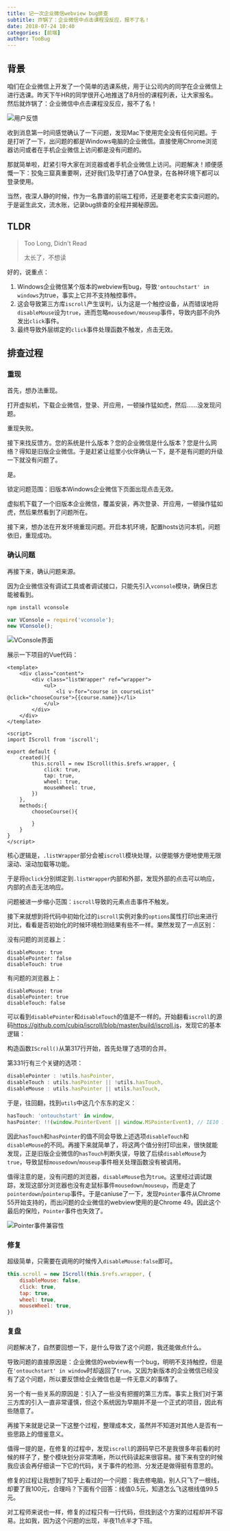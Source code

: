 ```yaml
---
title: 记一次企业微信webview bug排查
subtitle: 炸锅了：企业微信中点击课程没反应，报不了名！
date: 2018-07-24 10:40
categories: [前端]
author: TooBug
---
```


## 背景

咱们在企业微信上开发了一个简单的选课系统，用于让公司内的同学在企业微信上进行选课。昨天下午HR的同学很开心地推送了8月份的课程列表，让大家报名。然后就炸锅了：企业微信中点击课程没反应，报不了名！

![用户反馈](/images/2018-07-24-a-bug-in-wechat-work/1.png)

收到消息第一时间感觉确认了一下问题，发现Mac下使用完全没有任何问题。于是打听了一下，出问题的都是Windows电脑的企业微信。直接使用Chrome浏览器访问或者在手机企业微信上访问都是没有问题的。

那就简单啦，赶紧引导大家在浏览器或者手机企业微信上访问。问题解决！顺便感慨一下：狡兔三窟真重要啊，还好我们及早打通了OA登录，在各种环境下都可以登录使用。

当然，夜深人静的时候，作为一名靠谱的前端工程师，还是要老老实实查问题的。于是诞生此文，流水账，记录bug排查的全程并揭秘原因。

<!-- more -->

## TLDR

> Too Long, Didn't Read
>
> 太长了，不想读

好的，说重点：

1. Windows企业微信某个版本的webview有bug，导致`'ontouchstart' in windows`为true，事实上它并不支持触控事件。
2. 这会导致第三方库`iscroll`产生误判，认为这是一个触控设备，从而错误地将`disableMouse`设为`true`，进而忽略`mousedown/mouseup`事件，导致内部不向外发出`click`事件。
3. 最终导致外层绑定的`click`事件处理函数不触发，点击无效。

## 排查过程

### 重现

首先，想办法重现。

打开虚拟机，下载企业微信，登录、开应用，一顿操作猛如虎，然后……没发现问题。

重现失败。

接下来找反馈方。您的系统是什么版本？您的企业微信是什么版本？您是什么网络？得知是旧版企业微信。于是赶紧让组里小伙伴确认一下，是不是有问题的升级一下就没有问题了。

是。

锁定问题范围：旧版本Windows企业微信下页面出现点击无效。

虚拟机下载了一个旧版本企业微信，覆盖安装，再次登录、开应用，一顿操作猛如虎，然后果然看到了问题所在。

接下来，想办法在开发环境重现问题。开启本机环境，配置hosts访问本机，问题依旧，重现成功。

### 确认问题

再接下来，确认问题来源。

因为企业微信没有调试工具或者调试接口，只能先引入`vconsole`模块，确保日志能被看到。

```sh
npm install vconsole
```

```javascript
var VConsole = require('vconsole');
new VConsole();
```

![VConsole界面](/images/2018-07-24-a-bug-in-wechat-work/2.png)

展示一下项目的Vue代码：

```vue
<template>
    <div class="content">
        <div class="listWrapper" ref="wrapper">
            <ul>
                <li v-for="course in courseList" @click="chooseCourse">{{course.name}}</li>
            </ul>
        </div>
    </div>
</template>

<script>
import IScroll from 'iscroll';

export default {
    created(){
        this.scroll = new IScroll(this.$refs.wrapper, {
            click: true,
            tap: true,
            wheel: true,
            mouseWheel: true,
        })
    },
    methods:{
        chooseCourse(){

        }
    }
}
</script>
```

核心逻辑是，`.listWrapper`部分会被`iscroll`模块处理，以便能够方便地使用无限滚动、滚动加载等功能。

于是将`@click`分别绑定到`.listWrapper`内部和外部，发现外部的点击可以响应，内部的点击无法响应。

问题被进一步缩小范围：`iscroll`导致的元素点击事件不触发。

接下来就想到将代码中初始化过的`iscroll`实例对象的`options`属性打印出来进行对比，看看是否初始化的时候环境检测结果有些不一样。果然发现了一点区别：

没有问题的浏览器上：

```
disableMouse: true
disablePointer: false
disableTouch: true
```

有问题的浏览器上：

```
disableMouse: true
disablePointer: true
disableTouch: false
```

可以看到`disablePointer`和`disableTouch`的值是不一样的。开始翻看`iscroll`的源码<https://github.com/cubiq/iscroll/blob/master/build/iscroll.js>，发现它的基本逻辑：

构造函数`IScroll()`从第317行开始，首先处理了选项的合并。

第331行有三个关键的选项：

```javascript
disablePointer : !utils.hasPointer,
disableTouch : utils.hasPointer || !utils.hasTouch,
disableMouse : utils.hasPointer || utils.hasTouch,
```

于是，往回翻，找到`utils`中这几个东东的定义：

```javascript
hasTouch: 'ontouchstart' in window,
hasPointer: !!(window.PointerEvent || window.MSPointerEvent), // IE10 is prefixed
```

因此`hasTouch`和`hasPointer`的值不同会导致上述选项`disableTouch`和`disableMouse`的不同。再接下来就简单了，将这两个值分别打印出来，很快就能发现，正是旧版企业微信的`hasTouch`判断失误，导致了后续`disableMouse`为`true`，导致鼠标`mousedown`/`mouseup`事件相关处理函数没有被调用。

值得注意的是，没有问题的浏览器，`disableMouse`也为`true`。这里经过调试跟踪，发现这部分浏览器也没有走鼠标事件`mousedown`/`mouseup`，而是走了`pointerdown`/`pointerup`事件。于是caniuse了一下，发现`Pointer`事件从Chrome 55开始支持的，而出问题的企业微信的webview使用的是Chrome 49。因此这个最后的保险，`Pointer`事件也失效了。

![Pointer事件兼容性](/images/2018-07-24-a-bug-in-wechat-work/3.png)

### 修复

超级简单，只需要在调用的时候传入`disableMouse:false`即可。

```javascript
this.scroll = new IScroll(this.$refs.wrapper, {
    disableMouse: false,
    click: true,
    tap: true,
    wheel: true,
    mouseWheel: true,
})
```

### 复盘

问题解决了，自然要回想一下，是什么导致了这个问题，我还能做点什么。

导致问题的直接原因是：企业微信的webview有一个bug，明明不支持触控，但是在`'ontouchstart' in window`时却返回了`true`。又因为新版本的企业微信已经没有了这个问题，所以要反馈给企业微信也是一件无意义的事情了。

另一个有一些关系的原因是：引入了一些没有把握的第三方库。事实上我们对于第三方库的引入一直非常谨慎，但这个系统因为早期并不是一个正式的项目，因此有些随意了。

再接下来就是记录一下这整个过程，整理成本文，虽然并不知道对其他人是否有一些思路上的借鉴意义。

值得一提的是，在修复的过程中，发现`iscroll`的源码早已不是我很多年前看的时候的样子了，整个模块划分非常清晰，所以代码读起来很容易。接下来有空的时候我应该会再仔细读一下它的代码，关于事件的检测、分发还是做得挺有意思的。

修复的过程让我想到了知乎上看过的一个问题：我去修电脑，别人只飞了一根线，却要了我100元，合理吗？下面有个回答：线值0.5元，知道怎么飞这根线值99.5元。

对工程师来说也一样，修复的过程只有一行代码，但找到这个方案的过程却并不容易。比如我，因为这个问题的出现，半夜11点半才下班。
